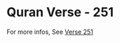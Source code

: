 # Quran Verse - 251 

For more infos, See [Verse 251](https://www.quranbookk.com/quran/search?q=251)